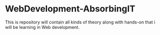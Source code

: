 # WebDevelopment-AbsorbingIT
This is repository will contain all kinds of theory along with hands-on that i will be learning in Web development.
